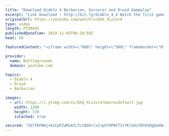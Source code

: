 ```yaml
---
title: "Download Diablo 4 Barbarian, Sorcerer and Druid Gameplay"
excerpt: "Link Download : http://bit.ly/diablo_4_4 Watch the first gameplay reveal of Diablo 4's three confirmed classes: The Barbarian, the Sorcerer, and the Druid. Diablo ..."
originalUrl: https://youtube.com/watch?v=QXd_XLzzor4
type: video
length: PT2M44S
publishedDateTime: 2019-11-03T00:29:59Z
heat: 50

featuredContent: "<iframe width=\"800\" height=\"500\" frameborder=\"0\" src=\"https://www.youtube.com/embed/QXd_XLzzor4\" allow=\"accelerometer; autoplay; encrypted-media; gyroscope; picture-in-picture\" allowfullscreen></iframe>"

provider:
  name: Battlegrounds
  domain: youtube.com

topics:
  - Diablo 4
  - Druid
  - Barbarian

images:
  - url: https://i.ytimg.com/vi/QXd_XLzzor4/maxresdefault.jpg
    width: 1280
    height: 720
    isCached: true

secured: "5SlTKFNHj+61CpPZaMiAfLTLtQDX+lx2+phY9PWtT2+7KlkOsT8YH1DgQaXW2zEpuwBNyan2feDxYuId4qvnMEfK8vmiPC6ujk+SzmJDAYs3StIOUd2aFtcdxDVv7eOni4Qd53o2BXkQOuWcvwNSvcAYfiYZpi06r19f3I/hu761nu+fOfRElafWQdWoFHvOfsippeC46YQejKsrpBGv20sJJeaESv0s1+rENwmRcqw39OLQ7oagkZ1IjY5nVCXX0z3oGovNhqACoN3b22ROTKUQDTguwxyarSB1vMPb6GCdc9M+JLITvjjDDPS0Gg41QFVhnjdIcqNnQo7/9x5Hwi5IiWtoDLEThlRkEdVwWA2wpLQTJMFG0rad/xNLyP1OE9Y6a+fbyczcB3c8cDbKpE1ZEssA8ENkY1jJAmx6OC4=;aLKRiYwx1i06fEZNJpmOCQ=="
---
```


